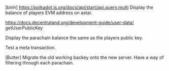 [binh]
https://polkadot.js.org/docs/api/start/api.query.multi
Display the balance of players EVM address on astar.

https://docs.decentraland.org/development-guide/user-data/
getUserPublicKey

Display the parachain balance the same as the players public key.

Test a meta transaction.

<!-- Display data about parachain. -->
<!-- (Number of holders) -->


[Butter]
Migrate the old working backey onto the new server.
Have a way of filtering through each parachain.
